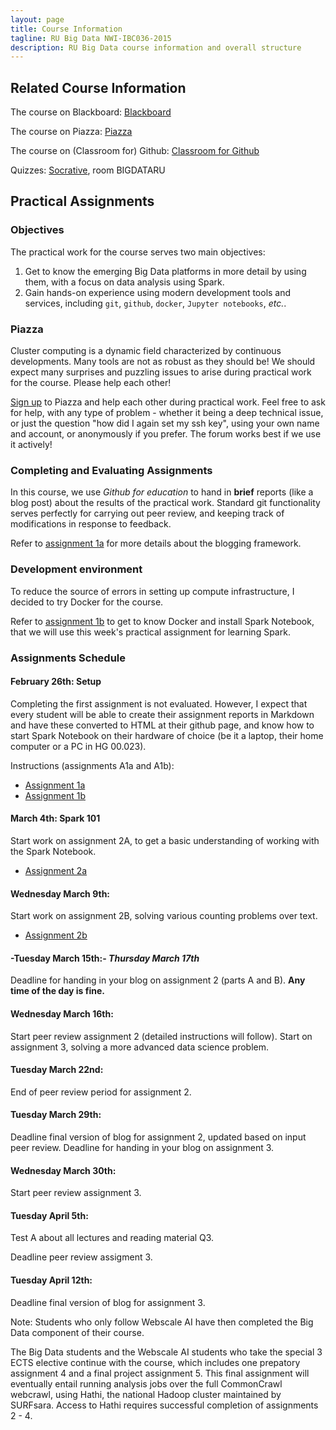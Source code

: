 ```yaml
---
layout: page
title: Course Information
tagline: RU Big Data NWI-IBC036-2015
description: RU Big Data course information and overall structure
---
```


## Related Course Information

The course on Blackboard:
[Blackboard](http://bit.ly/RUBigDataBB)

The course on Piazza:
[Piazza](http://bit.ly/RUBigData)

The course on (Classroom for) Github:
[Classroom for Github](https://classroom.github.com/classrooms/17478409-ru-big-data-course/)

Quizzes:
[Socrative](https://b.socrative.com/login/student/), room BIGDATARU

## Practical Assignments

### Objectives

The practical work for the course serves two main objectives:
1. Get to know the emerging Big Data platforms in more detail by using them, with a focus on data analysis using Spark.
2. Gain hands-on experience using modern development tools and services, including `git`, `github`, `docker`, `Jupyter notebooks`, *etc.*.

### Piazza

Cluster computing is a dynamic field characterized by continuous developments.
Many tools are not as robust as they should be!
We should expect many surprises and puzzling issues to arise during practical work for the course.
Please help each other!

[Sign up](https://piazza.com/ru.nl/spring2016/nwiibc036) to Piazza and help each other during practical work.
Feel free to ask for help, with any type of problem - whether it being a deep technical issue, or just the question "how did I again set my ssh key",
using your own name and account, or anonymously if you prefer.
The forum works best if we use it actively!

### Completing and Evaluating Assignments

In this course, we use *Github for education* to hand in **brief** reports (like a blog post) about the results of the 
practical work. Standard git functionality serves perfectly for carrying out peer review, and keeping track of 
modifications in response to feedback.

Refer to [assignment 1a](assignments/A1a-blogging.html) for more details about the blogging framework.

### Development environment

To reduce the source of errors in setting up compute infrastructure, I decided to try Docker for the course.

Refer to [assignment 1b](assignments/A1b-docker.html) to get to know Docker and install Spark Notebook,
that we will use this week's practical assignment for learning Spark.

### Assignments Schedule

#### February 26th: Setup

Completing the first assignment is not evaluated. However, I expect that every student will be able 
to create their assignment reports in Markdown and have these converted to HTML at their github page,
and know how to start Spark Notebook on their hardware of choice (be it a laptop, their home computer or
a PC in HG 00.023).

Instructions (assignments A1a and A1b):

* [Assignment 1a](assignments/A1a-blogging.html)
* [Assignment 1b](assignments/A1b-docker.html)

#### March 4th: Spark 101

Start work on assignment 2A, to get a basic understanding of working with 
the Spark Notebook.

* [Assignment 2a](assignments/A2a-spark-101.html)

#### Wednesday March 9th:
Start work on assignment 2B, solving various counting problems over text.

* [Assignment 2b](assignments/A2b-execution-model.html)

#### -Tuesday March 15th:- _Thursday March 17th_
Deadline for handing in your blog on assignment 2 (parts A and B).
**Any time of the day is fine.**

#### Wednesday March 16th:
Start peer review assignment 2 (detailed instructions will follow).
Start on assignment 3, solving a more advanced data science problem.

#### Tuesday March 22nd:
End of peer review period for assignment 2.

#### Tuesday March 29th:
Deadline final version of blog for assignment 2, 
updated based on input peer review.
Deadline for handing in your blog on assignment 3.

#### Wednesday March 30th:
Start peer review assignment 3.

#### Tuesday April 5th:
Test A about all lectures and reading material Q3.

Deadline peer review assigment 3.

#### Tuesday April 12th:
Deadline final version of blog for assignment 3.

Note:
Students who only follow Webscale AI have then completed the Big Data 
component of their course.

The Big Data students and the Webscale AI students who take the special 
3 ECTS elective continue with the course, which includes one prepatory
assignment 4 and a final project assignment 5.
This final assignment will eventually entail running analysis jobs over
the full CommonCrawl webcrawl, using Hathi, the national Hadoop cluster 
maintained by SURFsara. Access to Hathi requires successful completion of
assignments 2 - 4.

